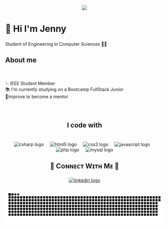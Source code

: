 <div align="center">
  <img height="200" src="https://res.cloudinary.com/djn6tkvvl/image/upload/v1745798321/github-header-image_iibabi.png"  />
</div>

###

<h1 align="left">👋 Hi I'm Jenny</h1>

###

<p align="left">Student of Engineering in Computer Sciences 👩‍💻</p>

###

<h2 align="left">About me</h2>

###

<br clear="both">

<p align="left">✨ IEEE Student Member<br>📚 I'm currently studying on a Bootcamp FullStack Junior<br>🤝Improve to become a mentor</p>

###

<br clear="both">

<h2 align="center">I code with</h2>

###

<br clear="both">

<div align="center">
  <img src="https://cdn.jsdelivr.net/gh/devicons/devicon/icons/csharp/csharp-original.svg" height="40" alt="csharp logo"  />
  <img width="12" />
  <img src="https://cdn.jsdelivr.net/gh/devicons/devicon/icons/html5/html5-original.svg" height="40" alt="html5 logo"  />
  <img width="12" />
  <img src="https://cdn.jsdelivr.net/gh/devicons/devicon/icons/css3/css3-original.svg" height="40" alt="css3 logo"  />
  <img width="12" />
  <img src="https://cdn.jsdelivr.net/gh/devicons/devicon/icons/javascript/javascript-original.svg" height="40" alt="javascript logo"  />
  <img width="12" />
  <img src="https://cdn.jsdelivr.net/gh/devicons/devicon/icons/php/php-original.svg" height="40" alt="php logo"  />
  <img width="12" />
  <img src="https://cdn.jsdelivr.net/gh/devicons/devicon/icons/mysql/mysql-original.svg" height="40" alt="mysql logo"  />
</div>

###

<h2 align="center">🤝 Cᴏɴɴᴇᴄᴛ Wɪᴛʜ Mᴇ 🤝</h2>

###

<div align="center">
  <a href="www.linkedin.com/in/jennifer-nieto-b02ba0362" target="_blank">
    <img src="https://raw.githubusercontent.com/maurodesouza/profile-readme-generator/master/src/assets/icons/social/linkedin/default.svg" width="52" height="40" alt="linkedin logo"  />
  </a>
</div>

###

<img src="https://raw.githubusercontent.com/jennifernieto03/jennifernieto03/output/snake.svg" alt="Snake animation" />

###
